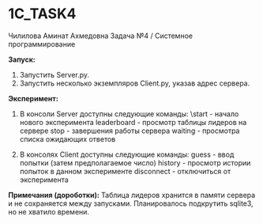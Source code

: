 # 1C_TASK4

Чилилова Аминат Ахмедовна
Задача №4 / Системное программирование


__Запуск:__
1) Запустить Server.py.
2) Запустить несколько экземпляров Сlient.py, указав адрес сервера.

__Эксперимент:__
1) В консоли Server доступны следующие команды:
   \start - начало нового эксперимента
   leaderboard - просмотр таблицы лидеров на сервере
   stop - завершения работы сервера
   waiting - просмотра списка ожидающих ответов
   
2) В консолях Сlient доступны следующие команды:
   guess - ввод попытки (затем предполагаемое число)
   history - просмотр истории попыток в данном эксперименте
   disconnect - отключиться от эксперимента


__Примечания (дороботки):__
Таблица лидеров хранится в памяти сервера и не сохраняется между запусками. Планировалось подкрутить sqlite3, но не хватило времени.
